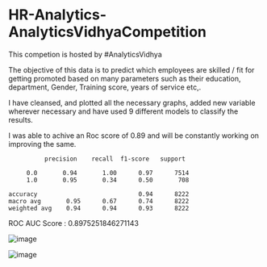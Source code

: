 # HR-Analytics-AnalyticsVidhyaCompetition

This competion is hosted by #AnalyticsVidhya

The objective of this data is to predict which employees are skilled / fit for getting promoted based on many parameters such as their education, department, Gender, Training score, years of service etc,. 

I have cleansed, and plotted all the necessary graphs, added new variable wherever necessary and have used 9 different models to classify the results. 

I was able to achive an Roc score of 0.89 and will be constantly working on improving the same.

              precision    recall  f1-score   support

         0.0       0.94       1.00      0.97      7514
         1.0       0.95       0.34      0.50       708

    accuracy                            0.94      8222
    macro avg       0.95      0.67      0.74      8222
    weighted avg    0.94      0.94      0.93      8222

ROC AUC Score : 0.8975251846271143


![image](https://user-images.githubusercontent.com/20862520/156168307-fc0d0418-069b-44ce-baa7-3a3c91059399.png)



![image](https://user-images.githubusercontent.com/20862520/156168264-2003f593-946e-4032-b732-c7b85433f0de.png)


